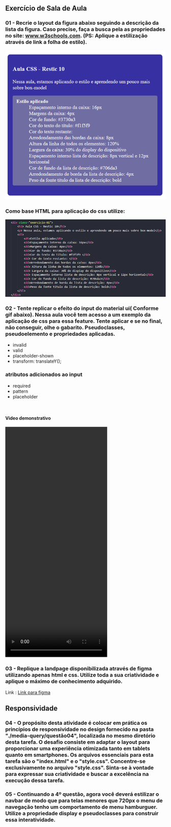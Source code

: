 ## Exercício de Sala de Aula
### 01 - Recrie o layout da figura abaixo seguindo a descrição da lista da figura. Caso precise, faça a busca pela as propriedades no site: www.w3schools.com. (PS: Aplique a estilização através de link a folha de estilo).
![imagem base para exercício 01](./image/exercicio%20css.png)
### Como base HTML para aplicação do css utilize:
![imagem base para exercício 01](./image/exercicio%2001%20css.png)

### 02 - Tente replicar o efeito do input do material ui( Conforme gif abaixo). Nessa aula você tem acesso a um exemplo da aplicação de css para essa feature. Tente aplicar e se no final, não conseguir, olhe o gabarito. Pseudoclasses, pseudoelemento e propriedades aplicadas. 
- invalid
- valid
- placeholder-shown 
- transform: translateY();
### atributos adicionados ao input
- required
- pattern
- placeholder
<br/>

####  Video demonstrativo
<video width="320" height="720" controls>
  <source src="./video/exemplo.mp4" type="video/mp4">
  Seu navegador não suporta a tag de vídeo.
</video>
<br/>

### 03 - Replique a landpage disponibilizada através de figma utilizando apenas html e css. Utilize toda a sua criatividade e aplique o máximo de conhecimento adquirido.
Link : [Link para figma](https://www.figma.com/file/ljBmhhhS5rGPVQFoSa4nB1/Landing-Page-Template-(Community)?type=design&node-id=0%3A1&mode=design&t=QOi5ugDQrHfrFxdi-1)
## Responsividade

### 04 - O propósito desta atividade é colocar em prática os princípios de responsividade no design fornecido na pasta "./media-query/questão04", localizada no mesmo diretório desta tarefa. O desafio consiste em adaptar o layout para proporcionar uma experiência otimizada tanto em tablets quanto em smartphones. Os arquivos essenciais para esta tarefa são o "index.html" e o "style.css". Concentre-se exclusivamente no arquivo "style.css". Sinta-se à vontade para expressar sua criatividade e buscar a excelência na execução dessa tarefa.

### 05 - Continuando a 4º questão, agora você deverá estilizar o navbar de modo que para telas menores que 720px o menu de navegação tenho um comportamento de menu hamburguer. Utilize a propriedade display e pseudoclasses para construir essa interatividade.